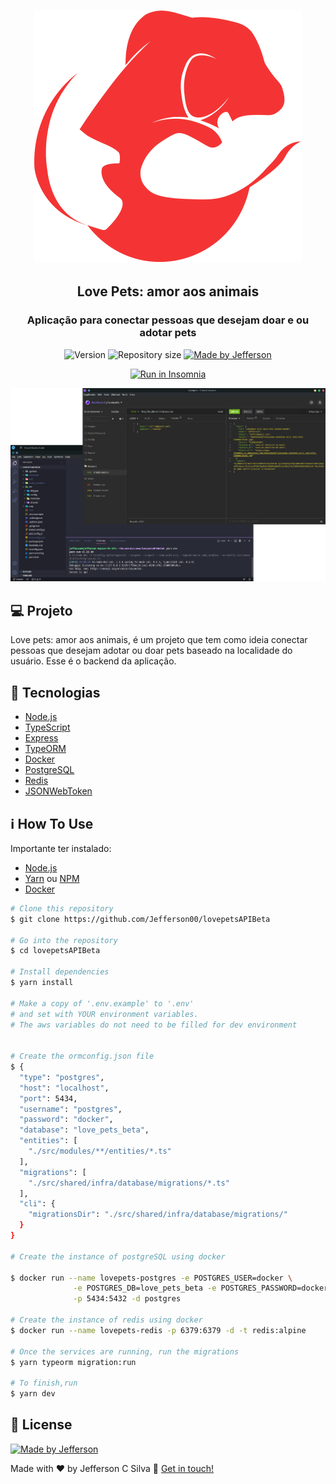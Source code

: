 <h3 align="center">
  <img alt="Lovepets" title="Lovepets" src=".github/logo.svg" />
</h3>

<h2 align="center">
 Love Pets: amor aos animais 
</h2>

<h3 align="center">
  Aplicação para conectar pessoas que desejam doar e ou adotar pets
</h3>

<p align="center">
  <img alt="Version" src="https://img.shields.io/badge/version-1.0-brightgreen">
  <img alt="Repository size" src="https://img.shields.io/github/repo-size/Jefferson00/lovepetswebbeta">
  <a href="https://www.linkedin.com/in/jefferson-c-silva-aa1b7b1a9/">
    <img alt="Made by Jefferson" src="https://img.shields.io/badge/made%20by-Jefferson-blue">
  </a>
</p>
<p align="center">
  <a href="https://insomnia.rest/run/?label=Lovepets&uri=https%3A%2F%2Fgithub.com%2FJefferson00%2FlovepetsAPIBeta%2Fblob%2Fmaster%2FInsomnia.json" target="_blank"><img src="https://insomnia.rest/images/run.svg" alt="Run in Insomnia"></a>
</p>

<p align="center">
  <img src=".github/preview.png">
</p>

## 💻 Projeto

Love pets: amor aos animais, é um projeto que tem como ideia conectar pessoas que desejam adotar ou doar pets baseado na localidade do usuário. Esse é o backend da aplicação.

## 🚀 Tecnologias

- [Node.js](https://nodejs.org/en/)
- [TypeScript](https://www.typescriptlang.org/)
- [Express](https://expressjs.com/pt-br/)
- [TypeORM](https://typeorm.io/)
- [Docker](https://www.docker.com/)
- [PostgreSQL](https://www.postgresql.org/)
- [Redis](https://redis.io/)
- [JSONWebToken](https://github.com/auth0/node-jsonwebtoken#readme)


## ℹ️ How To Use

Importante ter instalado:

- [Node.js](https://nodejs.org/en/)
- [Yarn](https://classic.yarnpkg.com/) ou [NPM](https://www.npmjs.com/)
- [Docker](https://www.docker.com/)

```bash
# Clone this repository
$ git clone https://github.com/Jefferson00/lovepetsAPIBeta

# Go into the repository
$ cd lovepetsAPIBeta

# Install dependencies
$ yarn install

# Make a copy of '.env.example' to '.env'
# and set with YOUR environment variables.
# The aws variables do not need to be filled for dev environment


# Create the ormconfig.json file
$ {
  "type": "postgres",
  "host": "localhost",
  "port": 5434,
  "username": "postgres",
  "password": "docker",
  "database": "love_pets_beta",
  "entities": [
    "./src/modules/**/entities/*.ts"
  ],
  "migrations": [
    "./src/shared/infra/database/migrations/*.ts"
  ],
  "cli": {
    "migrationsDir": "./src/shared/infra/database/migrations/"
  }
}

# Create the instance of postgreSQL using docker

$ docker run --name lovepets-postgres -e POSTGRES_USER=docker \
              -e POSTGRES_DB=love_pets_beta -e POSTGRES_PASSWORD=docker \
              -p 5434:5432 -d postgres

# Create the instance of redis using docker
$ docker run --name lovepets-redis -p 6379:6379 -d -t redis:alpine

# Once the services are running, run the migrations
$ yarn typeorm migration:run

# To finish,run
$ yarn dev

```

## 📝 License

<a href="/LICENSE">
    <img alt="Made by Jefferson" src="https://img.shields.io/badge/licence-MIT-blue">
 </a>

Made with ♥ by Jefferson C Silva :wave: [Get in touch!](https://www.linkedin.com/in/jefferson-c-silva)